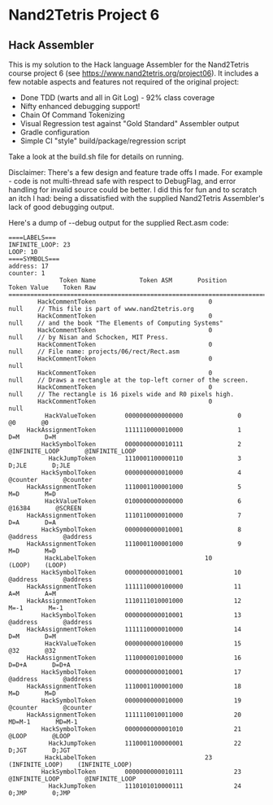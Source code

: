 # Nand2Tetris Project 6
## Hack Assembler
This is my solution to the Hack language Assembler for the
Nand2Tetris course project 6 (see https://www.nand2tetris.org/project06).  It includes a few notable aspects and 
features not required of the original project:
* Done TDD (warts and all in Git Log) - 92% class coverage
* Nifty enhanced debugging support!
* Chain Of Command Tokenizing
* Visual Regression test against "Gold Standard" Assembler output 
* Gradle configuration
* Simple CI "style" build/package/regression script 

Take a look at the build.sh file for details on running.  

Disclaimer: There's a few design and feature trade offs I made.  For example - code is not multi-thread safe with respect to DebugFlag, and error handling for invalid 
source could be better.  I did this for fun and to scratch an itch I had: being a dissatisfied with the supplied Nand2Tetris 
Assembler's lack of good debugging output.

Here's a dump of --debug output for the supplied Rect.asm code:

	====LABELS===
	INFINITE_LOOP: 23
	LOOP: 10
	====SYMBOLS===
	address: 17
	counter: 1
	              Token Name			Token ASM		Position	     Token Value	Token Raw
	============================================================================================================================================
	        HackCommentToken						       0	            null	// This file is part of www.nand2tetris.org
	        HackCommentToken						       0	            null	// and the book "The Elements of Computing Systems"
	        HackCommentToken						       0	            null	// by Nisan and Schocken, MIT Press.
	        HackCommentToken						       0	            null	// File name: projects/06/rect/Rect.asm
	        HackCommentToken						       0	            null
	        HackCommentToken						       0	            null	// Draws a rectangle at the top-left corner of the screen.
	        HackCommentToken						       0	            null	// The rectangle is 16 pixels wide and R0 pixels high.
	        HackCommentToken						       0	            null
	          HackValueToken		0000000000000000		       0	              @0	   @0
	     HackAssignmentToken		1111110000010000		       1	             D=M	   D=M
	         HackSymbolToken		0000000000010111		       2	  @INFINITE_LOOP	   @INFINITE_LOOP
	           HackJumpToken		1110001100000110		       3	           D;JLE	   D;JLE
	         HackSymbolToken		0000000000010000		       4	        @counter	   @counter
	     HackAssignmentToken		1110001100001000		       5	             M=D	   M=D
	          HackValueToken		0100000000000000		       6	          @16384	   @SCREEN
	     HackAssignmentToken		1110110000010000		       7	             D=A	   D=A
	         HackSymbolToken		0000000000010001		       8	        @address	   @address
	     HackAssignmentToken		1110001100001000		       9	             M=D	   M=D
	          HackLabelToken						      10	          (LOOP)	(LOOP)
	         HackSymbolToken		0000000000010001		      10	        @address	   @address
	     HackAssignmentToken		1111110000100000		      11	             A=M	   A=M
	     HackAssignmentToken		1110111010001000		      12	            M=-1	   M=-1
	         HackSymbolToken		0000000000010001		      13	        @address	   @address
	     HackAssignmentToken		1111110000010000		      14	             D=M	   D=M
	          HackValueToken		0000000000100000		      15	             @32	   @32
	     HackAssignmentToken		1110000010010000		      16	           D=D+A	   D=D+A
	         HackSymbolToken		0000000000010001		      17	        @address	   @address
	     HackAssignmentToken		1110001100001000		      18	             M=D	   M=D
	         HackSymbolToken		0000000000010000		      19	        @counter	   @counter
	     HackAssignmentToken		1111110010011000		      20	          MD=M-1	   MD=M-1
	         HackSymbolToken		0000000000001010		      21	           @LOOP	   @LOOP
	           HackJumpToken		1110001100000001		      22	           D;JGT	   D;JGT
	          HackLabelToken						      23	 (INFINITE_LOOP)	(INFINITE_LOOP)
	         HackSymbolToken		0000000000010111		      23	  @INFINITE_LOOP	   @INFINITE_LOOP
	           HackJumpToken		1110101010000111		      24	           0;JMP	   0;JMP